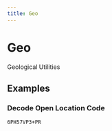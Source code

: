 ```yaml
---
title: Geo
---
```


# Geo

Geological Utilities

## Examples

### Decode Open Location Code

```
6PH57VP3+PR
```